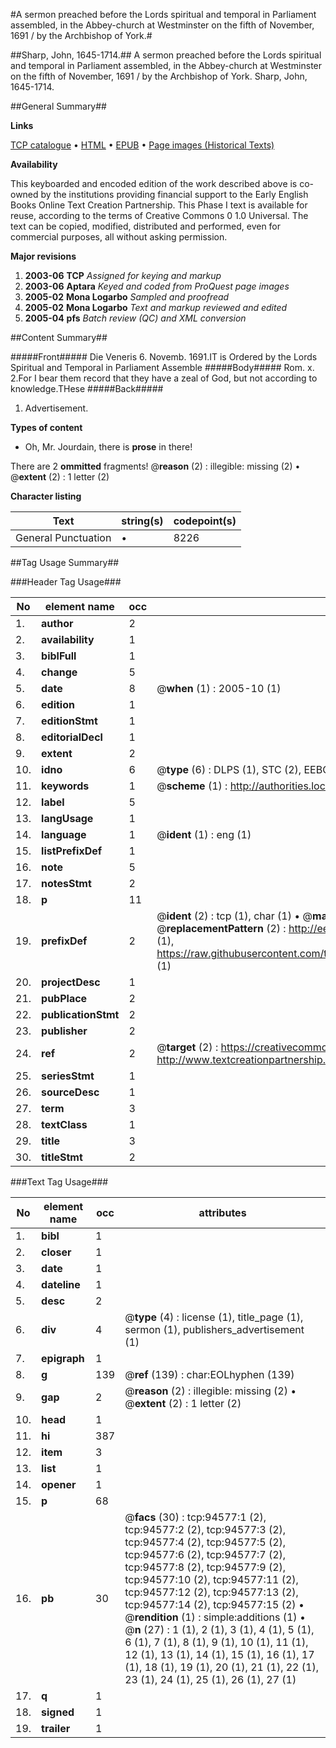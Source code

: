 #A sermon preached before the Lords spiritual and temporal in Parliament assembled, in the Abbey-church at Westminster on the fifth of November, 1691 / by the Archbishop of York.#

##Sharp, John, 1645-1714.##
A sermon preached before the Lords spiritual and temporal in Parliament assembled, in the Abbey-church at Westminster on the fifth of November, 1691 / by the Archbishop of York.
Sharp, John, 1645-1714.

##General Summary##

**Links**

[TCP catalogue](http://www.ota.ox.ac.uk/tcp/)  • 
[HTML](http://tei.it.ox.ac.uk/tcp/Texts-HTML/free/A59/A59567.html)  • 
[EPUB](http://tei.it.ox.ac.uk/tcp/Texts-EPUB/free/A59/A59567.epub) • 
[Page images (Historical Texts)](https://data.historicaltexts.jisc.ac.uk/view?pubId=eebo-12854524e&pageId=eebo-12854524e-94577-1)

**Availability**

This keyboarded and encoded edition of the
	       work described above is co-owned by the institutions
	       providing financial support to the Early English Books
	       Online Text Creation Partnership. This Phase I text is
	       available for reuse, according to the terms of Creative
	       Commons 0 1.0 Universal. The text can be copied,
	       modified, distributed and performed, even for
	       commercial purposes, all without asking permission.

**Major revisions**

1. __2003-06__ __TCP__ *Assigned for keying and markup*
1. __2003-06__ __Aptara__ *Keyed and coded from ProQuest page images*
1. __2005-02__ __Mona Logarbo__ *Sampled and proofread*
1. __2005-02__ __Mona Logarbo__ *Text and markup reviewed and edited*
1. __2005-04__ __pfs__ *Batch review (QC) and XML conversion*

##Content Summary##

#####Front#####
Die Veneris 6. Novemb. 1691.IT is Ordered by the Lords Spiritual
and Temporal in Parliament Assemble
#####Body#####
Rom. x. 2.For I bear them record that they have a zeal
of God, but not according to knowledge.THese 
#####Back#####

1. Advertisement.

**Types of content**

  * Oh, Mr. Jourdain, there is **prose** in there!

There are 2 **ommitted** fragments! 
 @__reason__ (2) : illegible: missing (2)  •  @__extent__ (2) : 1 letter (2)

**Character listing**


|Text|string(s)|codepoint(s)|
|---|---|---|
|General Punctuation|•|8226|

##Tag Usage Summary##

###Header Tag Usage###

|No|element name|occ|attributes|
|---|---|---|---|
|1.|__author__|2||
|2.|__availability__|1||
|3.|__biblFull__|1||
|4.|__change__|5||
|5.|__date__|8| @__when__ (1) : 2005-10 (1)|
|6.|__edition__|1||
|7.|__editionStmt__|1||
|8.|__editorialDecl__|1||
|9.|__extent__|2||
|10.|__idno__|6| @__type__ (6) : DLPS (1), STC (2), EEBO-CITATION (1), OCLC (1), VID (1)|
|11.|__keywords__|1| @__scheme__ (1) : http://authorities.loc.gov/ (1)|
|12.|__label__|5||
|13.|__langUsage__|1||
|14.|__language__|1| @__ident__ (1) : eng (1)|
|15.|__listPrefixDef__|1||
|16.|__note__|5||
|17.|__notesStmt__|2||
|18.|__p__|11||
|19.|__prefixDef__|2| @__ident__ (2) : tcp (1), char (1)  •  @__matchPattern__ (2) : ([0-9\-]+):([0-9IVX]+) (1), (.+) (1)  •  @__replacementPattern__ (2) : http://eebo.chadwyck.com/downloadtiff?vid=$1&page=$2 (1), https://raw.githubusercontent.com/textcreationpartnership/Texts/master/tcpchars.xml#$1 (1)|
|20.|__projectDesc__|1||
|21.|__pubPlace__|2||
|22.|__publicationStmt__|2||
|23.|__publisher__|2||
|24.|__ref__|2| @__target__ (2) : https://creativecommons.org/publicdomain/zero/1.0/ (1), http://www.textcreationpartnership.org/docs/. (1)|
|25.|__seriesStmt__|1||
|26.|__sourceDesc__|1||
|27.|__term__|3||
|28.|__textClass__|1||
|29.|__title__|3||
|30.|__titleStmt__|2||


###Text Tag Usage###

|No|element name|occ|attributes|
|---|---|---|---|
|1.|__bibl__|1||
|2.|__closer__|1||
|3.|__date__|1||
|4.|__dateline__|1||
|5.|__desc__|2||
|6.|__div__|4| @__type__ (4) : license (1), title_page (1), sermon (1), publishers_advertisement (1)|
|7.|__epigraph__|1||
|8.|__g__|139| @__ref__ (139) : char:EOLhyphen (139)|
|9.|__gap__|2| @__reason__ (2) : illegible: missing (2)  •  @__extent__ (2) : 1 letter (2)|
|10.|__head__|1||
|11.|__hi__|387||
|12.|__item__|3||
|13.|__list__|1||
|14.|__opener__|1||
|15.|__p__|68||
|16.|__pb__|30| @__facs__ (30) : tcp:94577:1 (2), tcp:94577:2 (2), tcp:94577:3 (2), tcp:94577:4 (2), tcp:94577:5 (2), tcp:94577:6 (2), tcp:94577:7 (2), tcp:94577:8 (2), tcp:94577:9 (2), tcp:94577:10 (2), tcp:94577:11 (2), tcp:94577:12 (2), tcp:94577:13 (2), tcp:94577:14 (2), tcp:94577:15 (2)  •  @__rendition__ (1) : simple:additions (1)  •  @__n__ (27) : 1 (1), 2 (1), 3 (1), 4 (1), 5 (1), 6 (1), 7 (1), 8 (1), 9 (1), 10 (1), 11 (1), 12 (1), 13 (1), 14 (1), 15 (1), 16 (1), 17 (1), 18 (1), 19 (1), 20 (1), 21 (1), 22 (1), 23 (1), 24 (1), 25 (1), 26 (1), 27 (1)|
|17.|__q__|1||
|18.|__signed__|1||
|19.|__trailer__|1||
